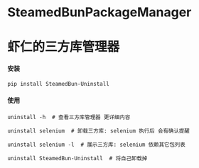 # SteamedBunPackageManager

# 虾仁的三方库管理器

#### 安装

```shell
pip install SteamedBun-Uninstall
```

#### 使用

```shell
uninstall -h  # 查看三方库管理器 更详细内容
```

```shell
uninstall selenium  # 卸载三方库: selenium 执行后 会有确认提醒
```

```shell
uninstall selenium -l  # 展示三方库: selenium 依赖其它包列表
```

```shell
uninstall SteamedBun-Uninstall  # 将自己卸载掉
```